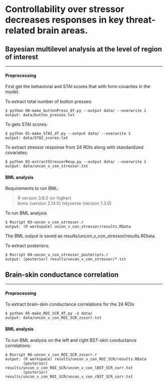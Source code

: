 # Controllability over stressor decreases responses in key threat-related brain areas.

## Bayesian multilevel analysis at the level of region of interest
---

#### __Preprocessing__  
First get the behavioral and STAI scores that with form covarites in the model.

To extract total number of button presses:
```
$ python 00-make_buttonPress_df.py --output data/ --overwrite 1  
output: data/button_presses.txt
```

To gets STAI scores:
```
$ python 01-make_STAI_df.py --output data/ --overwrite 1
output: data/STAI_scores.txt
```

To extract stressor response from 24 ROIs along with standardized
covariates:
```
$ python 02-extractStressorResp.py --output data/ --overwrite 1
output: data/uncon_v_con_stressor.txt
```

#### __BML analysis__  
Requirements to run BML: 
> R version 3.6.0 (or higher)  
> brms (version 2.14.0)
> tidyverse (version 1.3.0)

To run BML analysis
```
$ Rscript 03-uncon_v_con_stressor.r
output: (R workspace) uncon_v_con_stressor/results.RData
```
The BML output is saved as results/uncon_v_con_stressor/results.RDtata.

To extract posteriors:
```
$ Rscript 04-uncon_v_con_stressor_posteriors.r
output: (posterior) results/uncon_v_con_stressor/*.txt
```

## Brain-skin conductance correlation
---
#### __Preprocessing__  
To extract brain-skin conductance correlations for the 24 ROIs 
```
$ python 05-make_ROI_SCR_df.py -o data/ 
output: data/uncon_v_con_ROI_SCR_zscorr.txt
```

#### __BML analysis__
To run BML analysis on the left and right BST-skin conductance correlations:
```
$ Rscript 06-uncon_v_con_ROI_SCR_zscorr.r
output: (R workspace) results/uncon_v_con_ROI_SCR/results.RData  
        (posterior) results/uncon_v_con_ROI_SCR/uncon_v_con_lBST_SCR_corr.txt  
        (posterior) results/uncon_v_con_ROI_SCR/uncon_v_con_rBST_SCR_corr.txt  
```
